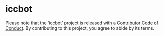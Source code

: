 
<!-- README.md is generated from README.Rmd. Please edit that file -->

# iccbot

<!-- badges: start -->

<!-- badges: end -->

Please note that the ‘iccbot’ project is released with a [Contributor
Code of Conduct](.github/CODE_OF_CONDUCT.md). By contributing to this
project, you agree to abide by its terms.
